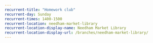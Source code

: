 ```yaml
---
recurrent-title: "Homework club"
recurrent-day: Sunday
recurrent-times: 1400-1500
recurrent-location: needham-market-library
recurrent-location-display-name: Needham Market Library
recurrent-location-display-url: /branches/needham-market-library/
---
```

